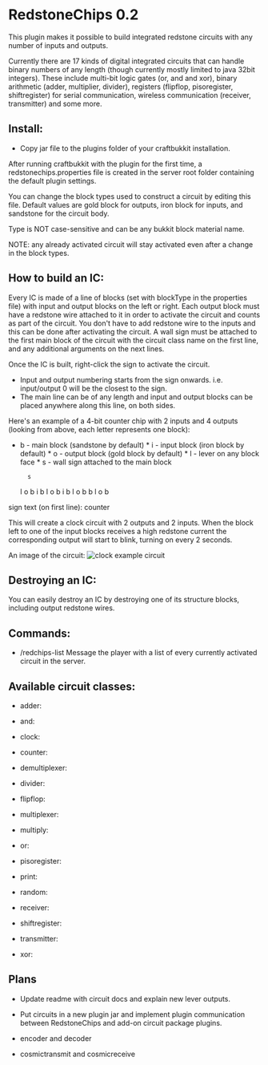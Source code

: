 RedstoneChips 0.2
==================

This plugin makes it possible to build integrated redstone circuits with any number of inputs and outputs.

Currently there are 17 kinds of digital integrated circuits that can handle binary numbers of any length (though currently mostly limited to java 32bit integers). 
These include multi-bit logic gates (or, and and xor), binary arithmetic (adder, multiplier, divider), registers (flipflop, pisoregister, shiftregister) for serial communication, wireless communication (receiver, transmitter) and some more.

Install:
--------
   * Copy jar file to the plugins folder of your craftbukkit installation.
   
After running craftbukkit with the plugin for the first time, a redstonechips.properties file is created in the server root folder containing the default plugin settings.

You can change the block types used to construct a circuit by editing this file. Default values are gold block for outputs, iron block for inputs, and sandstone for the circuit body.

Type is NOT case-sensitive and can be any bukkit block material name.

NOTE: any already activated circuit will stay activated even after a change in the block types.

How to build an IC:
-------------------
   Every IC is made of a line of blocks (set with blockType in the properties file) with input and output blocks on the left or right. 
Each output block must have a redstone wire attached to it in order to activate the circuit and counts as part of the circuit. You don't have to add redstone wire to the inputs and this can be done after activating the circuit. A wall sign must be attached to the first main block of the circuit with the circuit class name on the first line, and any additional arguments on the next lines.

   Once the IC is built, right-click the sign to activate the circuit.

* Input and output numbering starts from the sign onwards. i.e. input/output 0 will be the closest to the sign.
* The main line can be of any length and input and output blocks can be placed anywhere along this line, on both sides. 

Here's an example of a 4-bit counter chip with 2 inputs and 4 outputs (looking from above, each letter represents one block):  
* b - main block (sandstone by default) * i - input block (iron block by default) * o - output block (gold block by default) * l - lever on any block face * s - wall sign attached to the main block

	    s	    
	l o b i
	    b
	l o b i
	    b
	l o b
	    b
	l o b


sign text (on first line):
	counter


This will create a clock circuit with 2 outputs and 2 inputs. When the block left to one of the input blocks receives a high redstone current the corresponding output will start to blink, turning on every 2 seconds.

An image of the circuit:
![clock example circuit](/eisental/RedstoneChips/raw/master/images/counter.png)

Destroying an IC:
-----------------
You can easily destroy an IC by destroying one of its structure blocks, including output redstone wires.

Commands:  
---------
   * /redchips-list	Message the player with a list of every currently activated circuit in the server.

Available circuit classes:
-------------------------
* adder: 
   
* and:

* clock:

* counter:

* demultiplexer:

* divider:

* flipflop:

* multiplexer:

* multiply:

* or:

* pisoregister:

* print:

* random:

* receiver:

* shiftregister:

* transmitter:

* xor:


Plans
-----

* Update readme with circuit docs and explain new lever outputs.

* Put circuits in a new plugin jar and implement plugin communication between RedstoneChips and add-on circuit package plugins.

* encoder and decoder

* cosmictransmit and cosmicreceive





